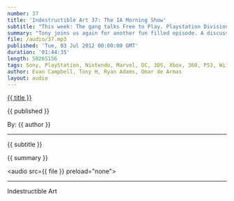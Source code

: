 ```yaml
---
number: 37
title: 'Indestructible Art 37: The IA Morning Show'
subtitle: "This week: The gang talks Free to Play. Playstation Division gets a new boss. Nintendo is making a Circle Pad XL. Valve intros Source Filmmaker. Spidey gets a sidekick. New Punisher gets teased. Detective Comics to get a new writer."
summary: "Tony joins us again for another fun filled episode. A discussion on Free to Play sparks from news of a new game from the devs of The Darkness 2 called Warframe. Kaz Hirai drops his title as head of the Playstation division and the group wonders what that means for the future of the system. Nintendo drops that they are indeed going to make a Circle Pad Pro for the 3DS XL. Valve releases their Source Filmmaker to the public and Omar is excited to see what people will make with it. The new series for The Punisher is teased and Tony take a guess at that it will entail. Detective Comics writer Tony Daniels is nearing the end of his run with the series. Ryan gets excited at the idea of Bendis writing a Biweekly X-Men. Omar thinks news of new Spiderman sidekick Alpha is super dumb. Lastly Tony teaches the crew a bit about Astro City from Image Comics."
file: /audio/37.mp3
published: 'Tue, 03 Jul 2012 00:00:00 GMT'
duration: '01:44:35'
length: 50265156
tags: Sony, PlayStation, Nintendo, Marvel, DC, 3DS, Xbox, 360, PS3, Wii, PSN, XBLA, Video Games, Comics, Games, Indestructible Art, Kaz Hirai, Warframe, Valve, Source, Filmmaker, Bendis, X-Men, Spiderman, Alpha, Punisher, Astro City
author: Evan Campbell, Tony H, Ryan Adams, Omar de Armas
layout: audio
---
```


<a href="../episodes/{{ number }}.html" class='postTitleLink'><p class='postTitle'>{{ title }}</p></a>
<p class='postPublished'>{{ published }}</p>
<p class='postAuthor'>By: {{ author }}</p>
<hr>
{{ subtitle }}  
  
{{ summary }}  

<audio src={{ file }} preload="none"></audio>

- - -
Indestructible Art
